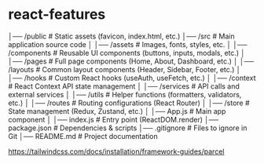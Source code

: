 # react-features

│── /public            # Static assets (favicon, index.html, etc.)
│── /src               # Main application source code
│   │── /assets        # Images, fonts, styles, etc.
│   │── /components    # Reusable UI components (buttons, inputs, modals, etc.)
│   │── /pages         # Full page components (Home, About, Dashboard, etc.)
│   │── /layouts       # Common layout components (Header, Sidebar, Footer, etc.)
│   │── /hooks         # Custom React hooks (useAuth, useFetch, etc.)
│   │── /context       # React Context API state management
│   │── /services      # API calls and external services
│   │── /utils         # Helper functions (formatters, validators, etc.)
│   │── /routes        # Routing configurations (React Router)
│   │── /store         # State management (Redux, Zustand, etc.)
│   │── App.js         # Main app component
│   │── index.js       # Entry point (ReactDOM.render)
│── package.json       # Dependencies & scripts
│── .gitignore         # Files to ignore in Git
│── README.md          # Project documentation



https://tailwindcss.com/docs/installation/framework-guides/parcel
